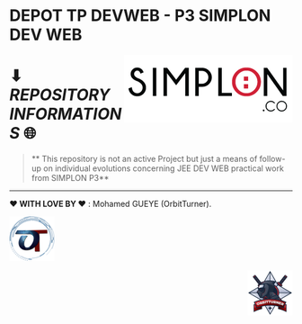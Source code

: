 # DEPOT TP DEVWEB - P3 SIMPLON DEV WEB

<img src="https://github.com/orbitturner/TDPythonP3Simplon/blob/master/assets/logo-simplon.png?raw=true" align="right" />

# ⬇ ___REPOSITORY INFORMATIONS___ 🌐

> ** This repository is not an active Project but just a means of follow-up on individual evolutions concerning JEE DEV WEB practical work from SIMPLON  P3**





______________________________________________________
**❤ WITH LOVE BY ❤** : Mohamed GUEYE (OrbitTurner).

![Image of OT](https://github.com/orbitturner/challenger/blob/master/images/orbitturner1.png?raw=true)

<img src="https://github.com/orbitturner/challenger/blob/master/images/OrbitTurner_Gaming_GitHubBadge.png?raw=true" align="right" />
